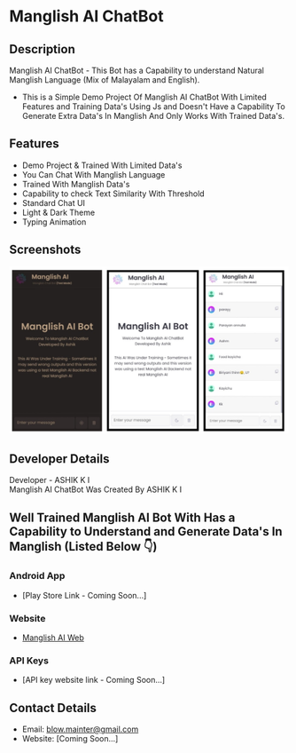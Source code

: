 # Manglish AI ChatBot

## Description
Manglish AI ChatBot - This Bot has a Capability to understand Natural Manglish Language (Mix of Malayalam and English).
- This is a Simple Demo Project Of Manglish AI ChatBot With Limited Features and Training Data's Using Js and Doesn't Have a Capability To Generate Extra Data's In Manglish And Only Works With Trained Data's.

## Features
- Demo Project & Trained With Limited Data's
- You Can Chat With Manglish Language
- Trained With Manglish Data's
- Capability to check Text Similarity With Threshold
- Standard Chat UI
- Light & Dark Theme
- Typing Animation

## Screenshots
![Website Screenshot](https://github.com/blow-mainter/Manglish-AI-ChatBot/blob/87bd35aedab306b5630d1f1d2b8436ef2ef36b61/Screenshots/Screenshot1.jpg)

## Developer Details
Developer - ASHIK K I  
Manglish AI ChatBot Was Created By ASHIK K I  


## Well Trained Manglish AI Bot With Has a Capability to Understand and Generate Data's In Manglish (Listed Below 👇)

### Android App
- [Play Store Link - Coming Soon...]

### Website
- [Manglish AI Web](https://www.talim-platform.com/ai-tools/manglish-ai-chat)

 ### API Keys
- [API key website link - Coming Soon...]


## Contact Details
- Email: [blow.mainter@gmail.com](#mailto:blow.mainter@gmail.com)
- Website: [Coming Soon...]
